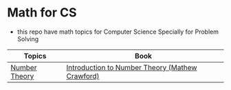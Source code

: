 # Math for CS
- this repo have math topics for Computer Science Specially for Problem Solving

|**Topics**|**Book**|
|----------|--------|
|[Number Theory](Number%20Theory/)|[Introduction to Number Theory (Mathew Crawford)](https://www.amazon.com/Introduction-Number-Theory-Problem-Solving/dp/1934124125)|